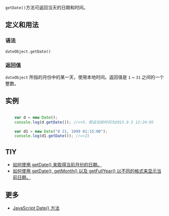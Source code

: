 `getDate()`方法可返回当天的日期和时间。

## 定义和用法

### 语法

`dateObject.getDate()`

### 返回值

`dateObject` 所指的月份中的某一天，使用本地时间。返回值是 `1` ~ `31` 之间的一个整数。

## 实例

``` javascript

    var d = new Date();
    console.log(d.getDate()); //=>5，假设当前时间为2015.9.5 12:24:05

    var d1 = new Date("8 21, 1999 01:15:00");
    console.log(d1.getDate()); //=>21

```

## TIY

*   [如何使用 getDate() 来取得当前月份的日期。](http://www.w3school.com.cn/tiy/t.asp?f=jseg_getDate)
*   [如何使用 getDate(), getMonth() 以及 getFullYear() 以不同的格式来显示当前日期。](http://www.w3school.com.cn/tiy/t.asp?f=jseg_datedate)

## 更多

*   [JavaScript Date() 方法](http://www.w3school.com.cn/jsref/jsref_getDate.asp)